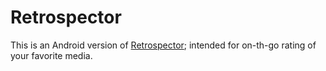 # Retrospector
This is an Android version of [Retrospector][retro]; intended for on-th-go rating of your favorite media.







[retro]:https://github.com/NonlinearFruit/Retrospector
